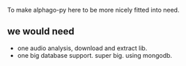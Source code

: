 To make alphago-py here to be more nicely fitted into need. 

we would need 
------

*  one audio analysis, download and extract lib. 
*  one big database support.  super big.  using mongodb. 
